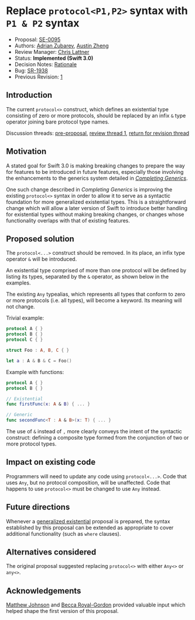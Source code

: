 # Replace `protocol<P1,P2>` syntax with `P1 & P2` syntax

* Proposal: [SE-0095](0095-any-as-existential.md)
* Authors: [Adrian Zubarev](https://github.com/DevAndArtist), [Austin Zheng](https://github.com/austinzheng)
* Review Manager: [Chris Lattner](https://github.com/lattner)
* Status: **Implemented (Swift 3.0)**
* Decision Notes: [Rationale](https://forums.swift.org/t/accepted-se-0095-replace-protocol-p1-p2-syntax-with-p1-p2-syntax/3198)
* Bug: [SR-1938](https://bugs.swift.org/browse/SR-1938)
* Previous Revision: [1](https://github.com/apple/swift-evolution/blob/a4356fee94c06181715fad83aa61e923eb73f8ec/proposals/0095-any-as-existential.md)

## Introduction

The current `protocol<>` construct, which defines an existential type consisting of zero or more protocols, should be replaced by an infix `&` type operator joining bare protocol type names.

Discussion threads: 
[pre-proposal](https://forums.swift.org/t/pitch-rename-protocol-to-any/2687), 
[review thread 1](https://forums.swift.org/t/review-se-0095-replace-protocol-p1-p2-syntax-with-any-p1-p2/3081),
[return for revision thread](https://forums.swift.org/t/returned-for-revision-se-0095-replace-protocol-p1-p2-syntax-with-any-p1-p2/2855)

## Motivation

A stated goal for Swift 3.0 is making breaking changes to prepare the way for features to be introduced in future features, especially those involving the enhancements to the generics system detailed in [*Completing Generics*](https://github.com/apple/swift/blob/master/docs/GenericsManifesto.md).

One such change described in *Completing Generics* is improving the existing `protocol<>` syntax in order to allow it to serve as a syntactic foundation for more generalized existential types. This is a straightforward change which will allow a later version of Swift to introduce better handling for existential types without making breaking changes, or changes whose functionality overlaps with that of existing features.

## Proposed solution

The `protocol<...>` construct should be removed. In its place, an infix type operator `&` will be introduced.

An existential type comprised of more than one protocol will be defined by listing its types, separated by the `&` operator, as shown below in the examples.

The existing `Any` typealias, which represents all types that conform to zero or more protocols (i.e. all types), will become a keyword. Its meaning will not change.

Trivial example:

```swift
protocol A { }
protocol B { }
protocol C { }

struct Foo : A, B, C { }

let a : A & B & C = Foo()
```

Example with functions:

```swift
protocol A { }
protocol B { }

// Existential
func firstFunc(x: A & B) { ... }

// Generic
func secondFunc<T : A & B>(x: T) { ... }
```

The use of `&` instead of `,` more clearly conveys the intent of the syntactic construct: defining a composite type formed from the conjunction of two or more protocol types.

## Impact on existing code

Programmers will need to update any code using `protocol<...>`. Code that uses `Any`, but no protocol composition, will be unaffected. Code that happens to use `protocol<>` must be changed to use `Any` instead.

## Future directions

Whenever a [generalized existential](https://github.com/apple/swift/blob/master/docs/GenericsManifesto.md#generalized-existentials) proposal is prepared, the syntax established by this proposal can be extended as appropriate to cover additional functionality (such as `where` clauses).

## Alternatives considered

The original proposal suggested replacing `protocol<>` with either `Any<>` or `any<>`.

## Acknowledgements

[Matthew Johnson](https://github.com/anandabits) and [Becca Royal-Gordon](https://github.com/beccadax) provided valuable input which helped shape the first version of this proposal.

